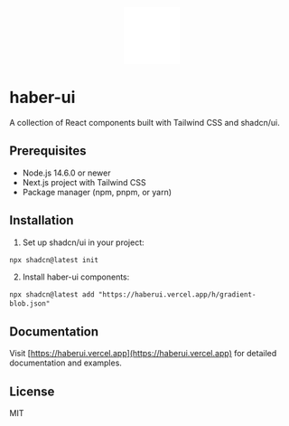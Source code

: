 <div align="center">
  <img src="public/logo.svg" alt="haber-ui logo" width="100" height="100" />
</div>

# haber-ui

A collection of React components built with Tailwind CSS and shadcn/ui.

## Prerequisites

- Node.js 14.6.0 or newer
- Next.js project with Tailwind CSS
- Package manager (npm, pnpm, or yarn)

## Installation

1. Set up shadcn/ui in your project:

```bash
npx shadcn@latest init
```

2. Install haber-ui components:

```shellscript
npx shadcn@latest add "https://haberui.vercel.app/h/gradient-blob.json"
```

## Documentation

Visit [https://haberui.vercel.app](https://haberui.vercel.app) for detailed documentation and examples.

## License

MIT
